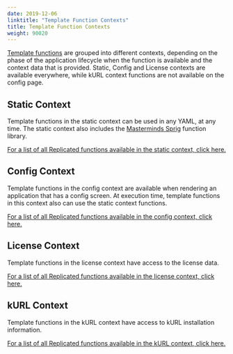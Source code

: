 ```yaml
---
date: 2019-12-06
linktitle: "Template Function Contexts"
title: Template Function Contexts
weight: 90020
---
```


[Template functions](/vendor/packaging/template-functions/) are grouped into different contexts, depending on the phase of the application lifecycle when the function is available and the context data that is provided. Static, Config and License contexts are available everywhere, while kURL context functions are not available on the config page.

## Static Context
Template functions in the static context can be used in any YAML, at any time. The static context also includes the [Masterminds Sprig](http://masterminds.github.io/sprig/) function library.

[For a list of all Replicated functions available in the static context, click here.](/reference/template-functions/static-context)

## Config Context
Template functions in the config context are available when rendering an application that has a config screen. At execution time, template functions in this context also can use the static context functions.

[For a list of all Replicated functions available in the config context, click here.](/reference/template-functions/config-context)

## License Context
Template functions in the license context have access to the license data.

[For a list of all Replicated functions available in the license context, click here.](/reference/template-functions/license-context)

## kURL Context
Template functions in the kURL context have access to kURL installation information.

[For a list of all Replicated functions available in the kURL context, click here.](/reference/template-functions/kurl-context)